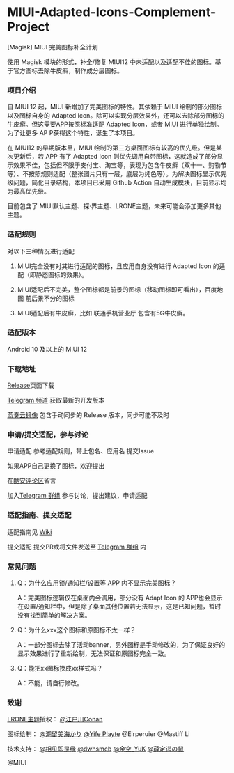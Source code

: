 # MIUI-Adapted-Icons-Complement-Project
[Magisk] MIUI 完美图标补全计划

使用 Magisk 模块的形式，补全/修复 MIUI12 中未适配以及适配不佳的图标。基于官方图标去除牛皮癣，制作成分层图标。

### 项目介绍

自 MIUI 12 起，MIUI 新增加了完美图标的特性。其依赖于 MIUI 绘制的部分图标以及图标自身的 Adapted Icon。除可以实现分层效果外，还可以去除部分图标的牛皮癣。但这需要APP按照标准适配 Adapted Icon，或者 MIUI 进行单独绘制。为了让更多 AP P获得这个特性，诞生了本项目。

在 MIUI12 的早期版本里，MIUI 绘制的第三方桌面图标有较高的优先级。但是某次更新后，若 APP 有了 Adapted Icon 则优先调用自带图标，这就造成了部分显示效果不佳，包括但不限于支付宝、淘宝等，表现为包含牛皮癣（双十一、购物节等）、不按照规则适配（整张图片只有一层，底层为纯色等）。为解决图标显示优先级问题，简化目录结构，本项目已采用 Github Action 自动生成模块，目前显示均为最高优先级。

目前包含了 MIUI默认主题、探·界主题、LRONE主题，未来可能会添加更多其他主题。

### 适配规则

对以下三种情况进行适配

1. MIUI完全没有对其进行适配的图标，且应用自身没有进行 Adapted Icon 的适配（即静态图标的效果）。

2. MIUI适配后不完美，整个图标都是前景的图标（移动图标即可看出），百度地图 前后景不分的图标

3. MIUI适配后有牛皮癣，比如 联通手机营业厅 包含有5G牛皮癣。


### 适配版本
Android 10 及以上的 MIUI 12

### 下载地址

[Release](https://github.com/pzcn/MIUI-Adapted-Icons-Complement-Project/releases)页面下载

[Telegram 频道](https://t.me/miuiicons) 获取最新的开发版本

[蓝奏云镜像](https://www.lanzoux.com/b06xxglhc) 包含手动同步的 Release 版本，同步可能不及时


### 申请/提交适配，参与讨论

申请适配 参考适配规则，带上包名、应用名 提交Issue

如果APP自己更换了图标，欢迎提出

在[酷安评论区](https://www.coolapk.com/feed/19929877)留言

加入[Telegram 群组](https://t.me/miui_icons_dev) 参与讨论，提出建议，申请适配

### 适配指南、提交适配

适配指南见 [Wiki](https://github.com/pzcn/MIUI-Adapted-Icons-Complement-Project/wiki/适配指南)

提交适配 提交PR或将文件发送至 [Telegram 群组](https://t.me/miui_icons_dev) 内

### 常见问题

1. Q：为什么应用锁/通知栏/设置等 APP 内不显示完美图标？

   A：完美图标逻辑仅在桌面内会调用，部分没有 Adapt Icon 的 APP也会显示在设置/通知栏中，但是除了桌面其他位置若无法显示，这是已知问题，暂时没有找到简单的解决方案。


2. Q：为什么xxx这个图标和原图标不太一样？

   A：一部分图标去除了活动banner，另外图标是手动修改的，为了保证良好的显示效果进行了重新绘制，无法保证和原图标完全一致。


3. Q：能把xx图标换成xx样式吗？

   A：不能，请自行修改。


### 致谢

[LRONE主题](http://zhuti.xiaomi.com/detail/share/41f02867-78b0-457c-a134-b9eab07d7ac9?miref=share&packId=fcc4e5ff-1667-4689-a399-c5538c60f349)授权：
[@江户川Conan](http://www.coolapk.com/u/1091207) 

图标绘制：
[@潮留美海かり](http://www.coolapk.com/u/3701042) [@Yife Playte](http://www.coolapk.com/u/2222314) @Eirperuier @Mastiff Li

技术支持：
[@相见即是缘](http://www.coolapk.com/u/1614257) [@dwhsmcb](http://www.coolapk.com/u/1662815) [@余空_YuK](http://www.coolapk.com/u/680367) [@薛定谔の鼠](http://www.coolapk.com/u/1261690)

@MIUI
